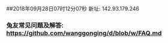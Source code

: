 ##2018年09月28日07时12分07秒 新址: 142.93.179.246
### 兔友常见问题及解答: https://github.com/wanggonging/d/blob/w/FAQ.md
